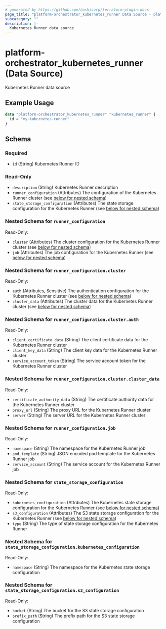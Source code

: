 ```yaml
---
# generated by https://github.com/hashicorp/terraform-plugin-docs
page_title: "platform-orchestrator_kubernetes_runner Data Source - platform-orchestrator"
subcategory: ""
description: |-
  Kubernetes Runner data source
---
```


# platform-orchestrator_kubernetes_runner (Data Source)

Kubernetes Runner data source

## Example Usage

```terraform
data "platform-orchestrator_kubernetes_runner" "kubernetes_runner" {
  id = "my-kubernetes-runner"
}
```

<!-- schema generated by tfplugindocs -->
## Schema

### Required

- `id` (String) Kubernetes Runner ID

### Read-Only

- `description` (String) Kubernetes Runner description
- `runner_configuration` (Attributes) The configuration of the Kubernetes Runner cluster (see [below for nested schema](#nestedatt--runner_configuration))
- `state_storage_configuration` (Attributes) The state storage configuration for the Kubernetes Runner (see [below for nested schema](#nestedatt--state_storage_configuration))

<a id="nestedatt--runner_configuration"></a>
### Nested Schema for `runner_configuration`

Read-Only:

- `cluster` (Attributes) The cluster configuration for the Kubernetes Runner cluster (see [below for nested schema](#nestedatt--runner_configuration--cluster))
- `job` (Attributes) The job configuration for the Kubernetes Runner (see [below for nested schema](#nestedatt--runner_configuration--job))

<a id="nestedatt--runner_configuration--cluster"></a>
### Nested Schema for `runner_configuration.cluster`

Read-Only:

- `auth` (Attributes, Sensitive) The authentication configuration for the Kubernetes Runner cluster (see [below for nested schema](#nestedatt--runner_configuration--cluster--auth))
- `cluster_data` (Attributes) The cluster data for the Kubernetes Runner cluster (see [below for nested schema](#nestedatt--runner_configuration--cluster--cluster_data))

<a id="nestedatt--runner_configuration--cluster--auth"></a>
### Nested Schema for `runner_configuration.cluster.auth`

Read-Only:

- `client_certificate_data` (String) The client certificate data for the Kubernetes Runner cluster
- `client_key_data` (String) The client key data for the Kubernetes Runner cluster
- `service_account_token` (String) The service account token for the Kubernetes Runner cluster


<a id="nestedatt--runner_configuration--cluster--cluster_data"></a>
### Nested Schema for `runner_configuration.cluster.cluster_data`

Read-Only:

- `certificate_authority_data` (String) The certificate authority data for the Kubernetes Runner cluster
- `proxy_url` (String) The proxy URL for the Kubernetes Runner cluster
- `server` (String) The server URL for the Kubernetes Runner cluster



<a id="nestedatt--runner_configuration--job"></a>
### Nested Schema for `runner_configuration.job`

Read-Only:

- `namespace` (String) The namespace for the Kubernetes Runner job
- `pod_template` (String) JSON encoded pod template for the Kubernetes Runner job
- `service_account` (String) The service account for the Kubernetes Runner job



<a id="nestedatt--state_storage_configuration"></a>
### Nested Schema for `state_storage_configuration`

Read-Only:

- `kubernetes_configuration` (Attributes) The Kubernetes state storage configuration for the Kubernetes Runner (see [below for nested schema](#nestedatt--state_storage_configuration--kubernetes_configuration))
- `s3_configuration` (Attributes) The S3 state storage configuration for the Kubernetes Runner (see [below for nested schema](#nestedatt--state_storage_configuration--s3_configuration))
- `type` (String) The type of state storage configuration for the Kubernetes Runner

<a id="nestedatt--state_storage_configuration--kubernetes_configuration"></a>
### Nested Schema for `state_storage_configuration.kubernetes_configuration`

Read-Only:

- `namespace` (String) The namespace for the Kubernetes state storage configuration


<a id="nestedatt--state_storage_configuration--s3_configuration"></a>
### Nested Schema for `state_storage_configuration.s3_configuration`

Read-Only:

- `bucket` (String) The bucket for the S3 state storage configuration
- `prefix_path` (String) The prefix path for the S3 state storage configuration
